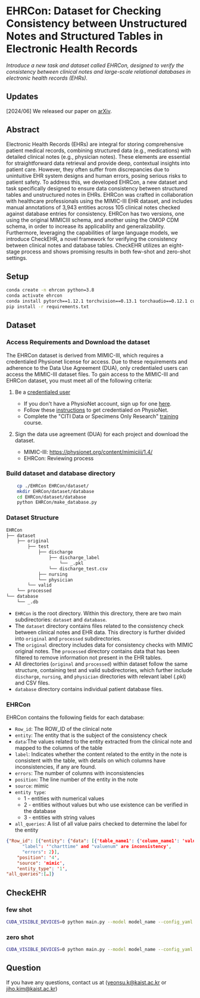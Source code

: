# EHRCon: Dataset for Checking Consistency between Unstructured Notes and Structured Tables in Electronic Health Records
*Introduce a new task and dataset called EHRCon, designed to verify the consistency between clinical notes and large-scale relational databases in electronic health records (EHRs).*

## Updates
[2024/06] We released our paper on [arXiv](https://arxiv.org/pdf/2406.16341).

## Abstract
Electronic Health Records (EHRs) are integral for storing comprehensive patient
medical records, combining structured data (e.g., medications) with detailed clinical
notes (e.g., physician notes). These elements are essential for straightforward data
retrieval and provide deep, contextual insights into patient care. However, they often
suffer from discrepancies due to unintuitive EHR system designs and human errors,
posing serious risks to patient safety. To address this, we developed EHRCon, a new
dataset and task specifically designed to ensure data consistency between structured
tables and unstructured notes in EHRs. EHRCon was crafted in collaboration with
healthcare professionals using the MIMIC-III EHR dataset, and includes manual
annotations of 3,943 entities across 105 clinical notes checked against database
entries for consistency. EHRCon has two versions, one using the original MIMICIII schema, and another using the OMOP CDM schema, in order to increase its
applicability and generalizability. Furthermore, leveraging the capabilities of large
language models, we introduce CheckEHR, a novel framework for verifying the
consistency between clinical notes and database tables. CheckEHR utilizes an
eight-stage process and shows promising results in both few-shot and zero-shot
settings. 

## Setup
```bash
conda create -n ehrcon python=3.8
conda activate ehrcon
conda install pytorch==1.12.1 torchvision==0.13.1 torchaudio==0.12.1 cudatoolkit=11.3 -c pytorch
pip install -r requirements.txt
```

## Dataset

### Access Requirements and Download the dataset
The EHRCon dataset is derived from MIMIC-III, which requires a credentialed Physionet license for access. Due to these requirements and adherence to the Data Use Agreement (DUA), only credentialed users can access the MIMIC-III dataset files. To gain access to the MIMIC-III and EHRCon dataset, you must meet all of the following criteria:

1. Be a [credentialed user](https://physionet.org/settings/credentialing/)
    - If you don't have a PhysioNet account, sign up for one [here](https://physionet.org/register/).
    - Follow these [instructions](https://physionet.org/login/?next=/credential-application/) to get credentialed on PhysioNet.
    - Complete the "CITI Data or Specimens Only Research" [training](https://physionet.org/about/citi-course/) course.

2. Sign the data use agreement (DUA) for each project and download the dataset.
    - MIMIC-III: https://physionet.org/content/mimiciii/1.4/
    - EHRCon: Reviewing process

### Build dataset and database directory
```bash
    cp ./EHRCon EHRCon/dataset/
    mkdir EHRCon/dataset/database
    cd EHRCon/dataset/database
    python EHRCon/make_database.py 
```

### Dataset Structure
```bash
EHRCon
├── dataset
    ├── original
        ├── test
            ├── discharge
                ├── discharge_label
                    └── _.pkl
                └── discharge_test.csv
            ├── nursing
            └── physician
        └── valid
    └── processed
└── database
    └── _.db
```
- ```EHRCon``` is the root directory. Within this directory, there are two main subdirectories: ```dataset``` and ```database```. 
- The ```dataset``` directory contains files related to the consistency check between clinical notes and EHR data. This directory is further divided into ```original``` and ```processed``` subdirectories. 
- The ```original``` directory includes data for consistency checks with MIMIC original notes. The ```processed``` directory contains data that has been filtered to remove information not present in the EHR tables.
- All directories (```original``` and ```processed```) within dataset follow the same structure, containing test and valid subdirectories, which further include ```discharge```, ```nursing```, and ```physician``` directories with relevant label (.pkl) and CSV files.
- ```database``` directory contains individual patient database files.

### EHRCon
EHRCon contains the following fields for each database:
- ```Row_id```: The ROW_ID of the clinical note
- ```entity```: The entity that is the subject of the consistency check
- ```data```:The values related to the entity extracted from the clinical note and mapped to the columns of the table
- ```label```: Indicates whether the content related to the entity in the note is consistent with the table, with details on which columns have inconsistencies, if any are found.
- ```errors```: The number of columns with inconsistencies
- ```position```: The line number of the entity in the note
- ```source```: mimic
- ```entity type```:
    - 1 - entities with numerical values
    - 2 - entities without values but who use existence can be verified in the database
    - 3 - entities with string values
- ```all_queries```: A list of all value pairs checked to determine the label for the entity

```json
{"Row_id": [{"entity": {"data": [{'table_name1': {'column_name1': 'value'}}},
      "label": '"charttime" and "valuenum" are inconsistency',
      "errors": 2}],
    "position": '4',
    "source": 'mimic',
    "entity_type": '1',
"all_queries":[…]}
```
## CheckEHR

### few shot
```bash
CUDA_VISIBLE_DEVICES=0 python main.py --model model_name --config_yaml /path/to/config
```
### zero shot
```bash
CUDA_VISIBLE_DEVICES=0 python main.py --model model_name --config_yaml /path/to/config --model zero_shot
```

## Question
If you have any questions, contact us at ([yeonsu.k@kaist.ac.kr](mailto:yeonsu.k@kaist.ac.kr) or [jiho.kim@kaist.ac.kr](mailto:jiho.kim@kaist.ac.kr))
